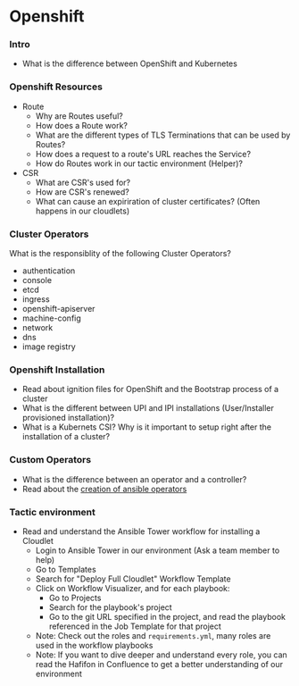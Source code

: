 # Openshift

### Intro
- What is the difference between OpenShift and Kubernetes

### Openshift Resources
- Route
    - Why are Routes useful?
    - How does a Route work?
    - What are the different types of TLS Terminations that can be used by Routes?
    - How does a request to a route's URL reaches the Service?
    - How do Routes work in our tactic environment (Helper)?
- CSR
    - What are CSR's used for?
    - How are CSR's renewed?
    - What can cause an expiriration of cluster certificates? (Often happens in our cloudlets)

### Cluster Operators
What is the responsiblity of the following Cluster Operators?

- authentication
- console
- etcd
- ingress
- openshift-apiserver
- machine-config
- network
- dns
- image registry

### Openshift Installation
- Read about ignition files for OpenShift and the Bootstrap process of a cluster
- What is the different between UPI and IPI installations (User/Installer provisioned installation)?
- What is a Kubernets CSI? Why is it important to setup right after the installation of a cluster?


### Custom Operators
- What is the difference between an operator and a controller?
- Read about the [creation of ansible operators](https://docs.openshift.com/container-platform/4.6/operators/operator_sdk/osdk-ansible.html)

### Tactic environment
- Read and understand the Ansible Tower workflow for installing a Cloudlet
    - Login to Ansible Tower in our environment (Ask a team member to help)
    - Go to Templates
    - Search for "Deploy Full Cloudlet" Workflow Template
    - Click on Workflow Visualizer, and for each playbook:
        - Go to Projects
        - Search for the playbook's project
        - Go to the git URL specified in the project, and read the playbook referenced in the Job Template for that project
    - Note: Check out the roles and `requirements.yml`, many roles are used in the workflow playbooks
    - Note: If you want to dive deeper and understand every role, 
            you can read the Hafifon in Confluence to get a better understanding of our environment
